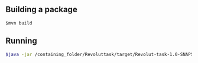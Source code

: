 ## Building a package
```$sh
$mvn build
```

## Running

```sh
$java -jar /containing_folder/Revoluttask/target/Revolut-task-1.0-SNAPSHOT.jar
```

